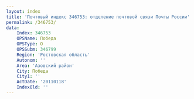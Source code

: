 ```yaml
---
layout: index
title: 'Почтовый индекс 346753: отделение почтовой связи Почты России'
permalink: /346753/
data:
    Index: 346753
    OPSName: Победа
    OPSType: О
    OPSSubm: 346799
    Region: 'Ростовская область'
    Autonom: ''
    Area: 'Азовский район'
    City: Победа
    City1: ''
    ActDate: '20110118'
    IndexOld: ''
---
```

